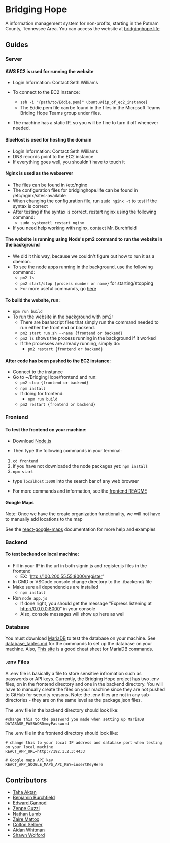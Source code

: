 # Bridging Hope

A information management system for non-profits, starting in the Putnam County, Tennessee Area. You can access the website at [bridginghope.life](https://bridginghope.life)

## Guides

### Server

#### AWS EC2 is used for running the website
- Login Information: Contact Seth Williams
- To connect to the EC2 Instance: 

    - ```ssh -i "{path/to/Eddie.pem}" ubuntu@{ip_of_ec2_instance}```
    - The Eddie.pem file can be found in the files in the Microsoft Teams Briding Hope Teams group under files.
- The machine has a static IP, so you will be fine to turn it off whenever needed.

#### BlueHost is used for hosting the domain
- Login Information: Contact Seth Williams
- DNS records point to the EC2 instance
- If everything goes well, you shouldn't have to touch it

#### Nginx is used as the webserver
- The files can be found in /etc/nginx
- The configuration files for bridginghope.life can be found in /etc/nginx/sites-available
- When changing the configuration file, run ```sudo nginx -t``` to test if the syntax is correct
- After testing if the syntax is correct, restart nginx using the following command:
    - ```sudo systemctl restart nginx```
- If you need help working with nginx, contact Mr. Burchfield

#### The website is running using Node's pm2 command to run the website in the background
- We did it this way, because we couldn't figure out how to run it as a daemon.
- To see the node apps running in the background, use the following command:
    - ```pm2 ls```
    - ```pm2 start/stop {process number or name}``` for starting/stopping
    - For more useful commands, go [here](https://pm2.keymetrics.io/docs/usage/quick-start/)

#### To build the website, run:
- ```npm run build```
- To run the website in the background with pm2:
    - There are bashscript files that simply run the command needed to run either the front end or backend.
    - ```pm2 start run.sh --name {frontend or backend}```
    - ```pm2 ls``` shows the process running in the background if it worked
    - If the processes are already running, simply do:
        - ```pm2 restart {frontend or backend}``` 

#### After code has been pushed to the EC2 instance:
- Connect to the instance
- Go to ~/BridgingHope/frontend and run:
    - ```pm2 stop {frontend or backend}```
    - ```npm install```
    - If doing for frontend:
        - ```npm run build```
    - ```pm2 restart {frontend or backend}```

### Frontend

#### To test the frontend on your machine:

- Download [Node.js](https://nodejs.org)

- Then type the following commands in your terminal:
1. ```cd frontend```
2. if you have not downloaded the node packages yet: ```npm install```
3. ```npm start```

- type ```localhost:3000``` into the search bar of any web browser

- For more commands and information, see the [frontend README](frontend/README.md)

#### Google Maps

Note: Once we have the create organization functionality, we will not have to manually add locations to the map

See the [react-google-maps](https://visgl.github.io/react-google-maps/) documentation for more help and examples

### Backend

#### To test backend on local machine:
- Fill in your IP in the url in both signin.js and register.js files in the frontend
  - EX: 'http://100.200.55.55:8000/register'
- In CMD or VSCode console change directory to the .\backend\ file
- Make sure all dependencies are installed 
    - ```npm install```
- Run ```node app.js```
    - If done right, you should get the message "Express listening at http://0.0.0.0:8000" in your console
    - Also, console messages will show up here as well

### Database
You must download [MariaDB](https://mariadb.org/download) to test the database on your machine.
See [database_tables.md](database_tables.md) for the commands to set up the database on your machine.
Also, [This site](https://www.mariadbtutorial.com/mariadb-basics/) is a good cheat sheet for MariaDB commands.

### .env Files
A .env file is basically a file to store sensitive infromation such as passwords or API keys. Currently, the Bridging Hope project has two .env files, on in the frontend directory and one in the backend directory. You will have to manually create the files on your machine since they are not pushed to GitHub for security reasons. Note: the .env files are not in any sub-directories - they are on the same level as the package.json files.

The .env file in the backend directory should look like:
```
#change this to the password you made when setting up MariaDB
DATABASE_PASSWORD=myPassword
```

The .env file in the frontend directory should look like:
```
# change this to your local IP address and database port when testing on your local machine
REACT_APP_URL=http://192.1.2.3:4433

# Google maps API key
REACT_APP_GOOGLE_MAPS_API_KEY=insertKeyHere
```

## Contributors

- [Taha Aktan](https://github.com/qweaksy)
- [Benjamin Burchfield](https://github.com/ttu-bburchfield)
- [Edward Gannod](https://github.com/egannod)
- [Zeppe Guzzi](https://github.com/zepz001)
- [Nathan Lamb](https://github.com/njlamb)
- [Zaire Mattox](https://github.com/ZaireM)
- [Colton Sellner](https://github.com/casellner)
- [Aidan Whitman](https://github.com/Whitman2003)
- [Shawn Wolford](https://github.com/swolford0408)
